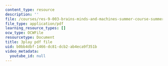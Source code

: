 ```yaml
---
content_type: resource
description: ''
file: /courses/res-9-003-brains-minds-and-machines-summer-course-summer-2015/b0bb4dbf1466dc81dcb2ab4eca9f351b_2304746.pdf
file_type: application/pdf
learning_resource_types: []
ocw_type: OCWFile
resourcetype: Document
title: 3play pdf file
uid: b0bb4dbf-1466-dc81-dcb2-ab4eca9f351b
video_metadata:
  youtube_id: null
---
```

